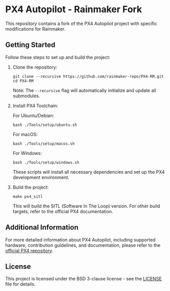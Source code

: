 # PX4 Autopilot - Rainmaker Fork

This repository contains a fork of the PX4 Autopilot project with specific modifications for Rainmaker.

## Getting Started

Follow these steps to set up and build the project:

1. Clone the repository:
   ```
   git clone --recursive https://github.com/rainmaker-repo/PX4-RM.git
   cd PX4-RM
   ```

   Note: The `--recursive` flag will automatically initialize and update all submodules.

2. Install PX4 Toolchain:

   For Ubuntu/Debian:
   ```
   bash ./Tools/setup/ubuntu.sh
   ```

   For macOS:
   ```
   bash ./Tools/setup/macos.sh
   ```

   For Windows:
   ```
   bash ./Tools/setup/windows.sh
   ```

   These scripts will install all necessary dependencies and set up the PX4 development environment.

3. Build the project:
   ```
   make px4_sitl
   ```

   This will build the SITL (Software In The Loop) version. For other build targets, refer to the official PX4 documentation.

## Additional Information

For more detailed information about PX4 Autopilot, including supported hardware, contribution guidelines, and documentation, please refer to the [official PX4 repository](https://github.com/PX4/PX4-Autopilot).

## License

This project is licensed under the BSD 3-clause license - see the [LICENSE](LICENSE) file for details.
